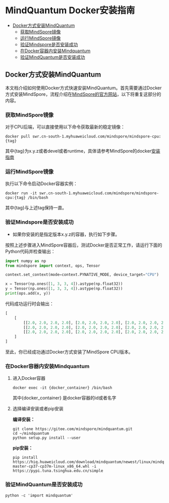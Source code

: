 # MindQuantum Docker安装指南

<!-- TOC --->

- [Docker方式安装MindQuantum](#docker方式安装mindquantum)
    - [获取MindSpore镜像](#获取mindspore镜像)
    - [运行MindSpore镜像](#运行mindspore镜像)
    - [验证Mindspore是否安装成功](#验证mindspore是否安装成功)
    - [在Docker容器内安装Mindquantum](#在docker容器内安装mindquantum)
    - [验证MindQuantum是否安装成功](#验证mindquantum是否安装成功)

<!-- TOC --->

## Docker方式安装MindQuantum

本文档介绍如何使用Docker方式快速安装MindQuantum。首先需要通过Docker方式安装MindSpore，流程介绍在[MindSpore的官方网站](https://www.mindspore.cn/install)，以下将重复这部分的内容。

### 获取MindSpore镜像

对于CPU后端，可以直接使用以下命令获取最新的稳定镜像：

```shell
docker pull swr.cn-south-1.myhuaweicloud.com/mindspore/mindspore-cpu:{tag}
```

其中{tag}为x.y.z或者devel或者runtime，具体请参考MindSpore的docker[安装指南](https://www.mindspore.cn/install)

### 运行MindSpore镜像

执行以下命令启动Docker容器实例：

```shell
docker run -it swr.cn-south-1.myhuaweicloud.com/mindspore/mindspore-cpu:{tag} /bin/bash
```

其中{tag}与上述tag保持一直。

### 验证Mindspore是否安装成功

- 如果你安装的是指定版本x.y.z的容器，执行如下步骤。

按照上述步骤进入MindSpore容器后，测试Docker是否正常工作，请运行下面的Python代码并检查输出：

```python
import numpy as np
from mindspore import context, ops, Tensor

context.set_context(mode=context.PYNATIVE_MODE, device_target="CPU")

x = Tensor(np.ones([1, 3, 3, 4]).astype(np.float32))
y = Tensor(np.ones([1, 3, 3, 4]).astype(np.float32))
print(ops.add(x, y))
```

代码成功运行时会输出：

```python
[
    [
        [[2.0, 2.0, 2.0, 2.0], [2.0, 2.0, 2.0, 2.0], [2.0, 2.0, 2.0, 2.0]],
        [[2.0, 2.0, 2.0, 2.0], [2.0, 2.0, 2.0, 2.0], [2.0, 2.0, 2.0, 2.0]],
        [[2.0, 2.0, 2.0, 2.0], [2.0, 2.0, 2.0, 2.0], [2.0, 2.0, 2.0, 2.0]],
    ]
]
```

至此，你已经成功通过Docker方式安装了MindSpore CPU版本。

### 在Docker容器内安装Mindquantum

1. 进入Docker容器

    ```shell
    docker exec -it {docker_container} /bin/bash
    ```

    其中{docker_container} 是docker容器的id或者名字

2. 选择编译安装或者pip安装

    **编译安装：**

    ```shell
    git clone https://gitee.com/mindspore/mindquantum.git
    cd ~/mindquantum
    python setup.py install --user
    ```

    **pip安装：**

    ```shell
    pip install https://hiq.huaweicloud.com/download/mindquantum/newest/linux/mindquantum-master-cp37-cp37m-linux_x86_64.whl -i https://pypi.tuna.tsinghua.edu.cn/simple
    ```

### 验证MindQuantum是否安装成功

```shell
python -c 'import mindquantum'
```
